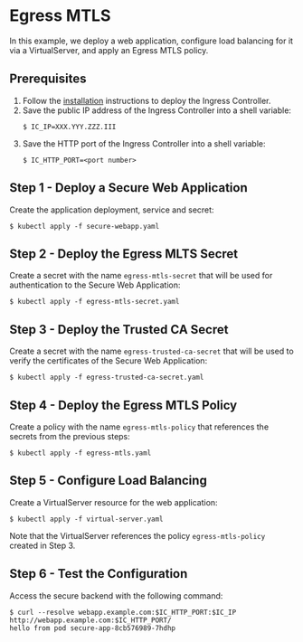 # Egress MTLS

In this example, we deploy a web application, configure load balancing for it via a VirtualServer, and apply an Egress MTLS policy.

## Prerequisites

1. Follow the [installation](https://docs.nginx.com/nginx-ingress-controller/installation/installation-with-manifests/) instructions to deploy the Ingress Controller.
1. Save the public IP address of the Ingress Controller into a shell variable:
    ```
    $ IC_IP=XXX.YYY.ZZZ.III
    ```
1. Save the HTTP port of the Ingress Controller into a shell variable:
    ```
    $ IC_HTTP_PORT=<port number>
    ```

## Step 1 - Deploy a Secure Web Application

Create the application deployment, service and secret:
```
$ kubectl apply -f secure-webapp.yaml
```

## Step 2 - Deploy the Egress MLTS Secret

Create a secret with the name `egress-mtls-secret` that will be used for authentication to the Secure Web Application:
```
$ kubectl apply -f egress-mtls-secret.yaml
```

## Step 3 - Deploy the Trusted CA Secret

Create a secret with the name `egress-trusted-ca-secret` that will be used to verify the certificates of the Secure Web Application:
```
$ kubectl apply -f egress-trusted-ca-secret.yaml
```

## Step 4 - Deploy the Egress MTLS Policy

Create a policy with the name `egress-mtls-policy` that references the secrets from the previous steps:
```
$ kubectl apply -f egress-mtls.yaml
```

## Step 5 - Configure Load Balancing

Create a VirtualServer resource for the web application:
```
$ kubectl apply -f virtual-server.yaml
```

Note that the VirtualServer references the policy `egress-mtls-policy` created in Step 3.

## Step 6 - Test the Configuration

Access the secure backend with the following command:
```
$ curl --resolve webapp.example.com:$IC_HTTP_PORT:$IC_IP http://webapp.example.com:$IC_HTTP_PORT/
hello from pod secure-app-8cb576989-7hdhp
```

